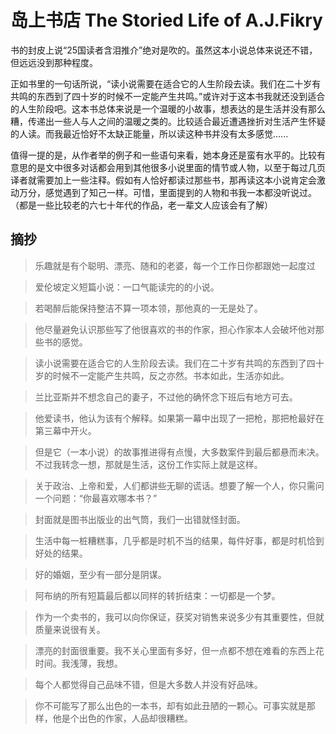 # 岛上书店 The Storied Life of A.J.Fikry

书的封皮上说“25国读者含泪推介”绝对是吹的。虽然这本小说总体来说还不错，但远远没到那种程度。

正如书里的一句话所说，“读小说需要在适合它的人生阶段去读。我们在二十岁有共鸣的东西到了四十岁的时候不一定能产生共鸣。”或许对于这本书我就还没到适合的人生阶段吧。这本书总体来说是一个温暖的小故事，想表达的是生活并没有那么糟，传递出一些人与人之间的温暖之类的。比较适合最近遭遇挫折对生活产生怀疑的人读。而我最近恰好不太缺正能量，所以读这种书并没有太多感觉......

值得一提的是，从作者举的例子和一些语句来看，她本身还是蛮有水平的。比较有意思的是文中很多对话都会用到其他很多小说里面的情节或人物，以至于每过几页译者就需要加上一些注释。假如有人恰好都读过那些书，那再读这本小说肯定会激动万分，感觉遇到了知己一样。可惜，里面提到的人物和书我一本都没听说过。（都是一些比较老的六七十年代的作品，老一辈文人应该会有了解）

## 摘抄 

> 乐趣就是有个聪明、漂亮、随和的老婆，每一个工作日你都跟她一起度过

> 爱伦坡定义短篇小说：一口气能读完的的小说。

> 若喝醉后能保持整洁不算一项本领，那他真的一无是处了。

> 他尽量避免认识那些写了他很喜欢的书的作家，担心作家本人会破坏他对那些书的感觉。

> 读小说需要在适合它的人生阶段去读。我们在二十岁有共鸣的东西到了四十岁的时候不一定能产生共鸣，反之亦然。书本如此，生活亦如此。

> 兰比亚斯并不想念自己的妻子，不过他的确怀念下班后有地方可去。

> 他爱读书，他认为该有个解释。如果第一幕中出现了一把枪，那把枪最好在第三幕中开火。

> 但是它（一本小说）的故事推进得有点慢，大多数案件到最后都悬而未决。不过我转念一想，那就是生活，这份工作实际上就是这样。

> 关于政治、上帝和爱，人们都讲些无聊的谎话。想要了解一个人，你只需问一个问题：“你最喜欢哪本书？”

> 封面就是图书出版业的出气筒，我们一出错就怪封面。

> 生活中每一桩糟糕事，几乎都是时机不当的结果，每件好事，都是时机恰到好处的结果。

> 好的婚姻，至少有一部分是阴谋。

> 阿布纳的所有短篇最后都以同样的转折结束：一切都是一个梦。

> 作为一个卖书的，我可以向你保证，获奖对销售来说多少有其重要性，但就质量来说很有关。

> 漂亮的封面很重要。我不关心里面有多好，但一点都不想在难看的东西上花时间。我浅薄，我想。

> 每个人都觉得自己品味不错，但是大多数人并没有好品味。

> 你不可能写了那么出色的一本书，却有如此丑陋的一颗心。可事实就是那样，他是个出色的作家，人品却很糟糕。